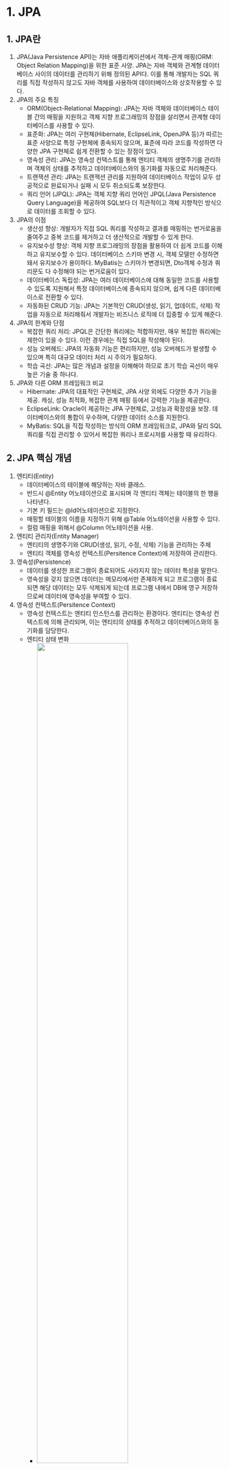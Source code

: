 # 1. JPA
## 1. JPA란
1. JPA(Java Persistence API)는 자바 애플리케이션에서 객체-관계 매핑(ORM: Object Relation Mapping)을 위한 표준 사양. JPA는 자바 객체와 관계형 데이터베이스 사이의 데이터를 관리하기 위해 정의된 API다. 이를 통해 개발자는 SQL 쿼리를 직접 작성하지 않고도 자바 객체를 사용하여 데이터베이스와 상호작용할 수 있다.
2. JPA의 주요 특징
    - ORM(Object-Relational Mapping): JPA는 자바 객체와 데이터베이스 테이블 간의 매핑을 지원하고 객체 지향 프로그래밍의 장점을 살리면서 관계형 데이터베이스를 사용할 수 있다.
    - 표준화: JPA는 여러 구현체(Hibernate, EclipseLink, OpenJPA 등)가 따르는 표준 사양으로 특정 구현체에 종속되지 않으며, 표준에 따라 코드를 작성하면 다양한 JPA 구현체로 쉽게 전환할 수 있는 장점이 있다.
    - 영속성 관리: JPA는 영속성 컨텍스트를 통해 엔티티 객체의 생명주기를 관리하며 객체의 상태를 추적하고 데이터베이스와의 동기화를 자동으로 처리해준다.
    - 트랜잭션 관리: JPA는 트랜잭션 관리를 지원하여 데이터베이스 작업이 모두 성공적으로 완료되거나 실패 시 모두 취소되도록 보장한다.
    - 쿼리 언어 (JPQL): JPA는 객체 지향 쿼리 언어인 JPQL(Java Persistence Query Language)을 제공하여 SQL보다 더 직관적이고 객체 지향적인 방식으로 데이터를 조회할 수 있다.
3. JPA의 이점
    - 생산성 향상: 개발자가 직접 SQL 쿼리를 작성하고 결과를 매핑하는 번거로움을 줄여주고 중복 코드를 제거하고 더 생산적으로 개발할 수 있게 한다.
    - 유지보수성 향상: 객체 지향 프로그래밍의 장점을 활용하여 더 쉽게 코드를 이해하고 유지보수할 수 있다. 데이터베이스 스키마 변경 시, 객체 모델만 수정하면 돼서 유지보수가 용이하다. MyBatis는 스키마가 변경되면, Dto객체 수정과 쿼리문도 다 수정해야 되는 번거로움이 있다.
    - 데이터베이스 독립성: JPA는 여러 데이터베이스에 대해 동일한 코드를 사용할 수 있도록 지원해서 특정 데이터베이스에 종속되지 않으며, 쉽게 다른 데이터베이스로 전환할 수 있다.
    - 자동화된 CRUD 기능: JPA는 기본적인 CRUD(생성, 읽기, 업데이트, 삭제) 작업을 자동으로 처리해줘서 개발자는 비즈니스 로직에 더 집중할 수 있게 해준다.
4. JPA의 한계와 단점
    - 복잡한 쿼리 처리: JPQL은 간단한 쿼리에는 적합하지만, 매우 복잡한 쿼리에는 제한이 있을 수 있다. 이런 경우에는 직접 SQL을 작성해야 된다.
    - 성능 오버헤드: JPA의 자동화 기능은 편리하지만, 성능 오버헤드가 발생할 수 있으며 특히 대규모 데이터 처리 시 주의가 필요하다.
    - 학습 곡선: JPA는 많은 개념과 설정을 이해해야 하므로 초기 학습 곡선이 매우 높은 기술 중 하나다.
5. JPA와 다른 ORM 프레임워크 비교
    - Hibernate: JPA의 대표적인 구현체로, JPA 사양 외에도 다양한 추가 기능을 제공. 캐싱, 성능 최적화, 복잡한 관계 매핑 등에서 강력한 기능을 제공한다.
    - EclipseLink: Oracle이 제공하는 JPA 구현체로, 고성능과 확장성을 보장. 데이터베이스와의 통합이 우수하며, 다양한 데이터 소스를 지원한다.
    - MyBatis: SQL을 직접 작성하는 방식의 ORM 프레임워크로, JPA와 달리 SQL 쿼리를 직접 관리할 수 있어서 복잡한 쿼리나 프로시저를 사용할 때 유리하다.

## 2. JPA 핵심 개념
1. 엔티티(Entity)
    - 데이터베이스의 테이블에 해당하는 자바 클래스. 
    - 반드시 @Entity 어노테이션으로 표시되며 각 엔티티 객체는 테이블의 한 행을 나타낸다.
    - 기본 키 필드는 @Id어노테이션으로 지정한다.
    - 매핑할 테이블의 이름을 지정하기 위해 @Table 어노테이션을 사용할 수 있다.
    - 컬럼 매핑을 위해서 @Column 어노테이션을 사용.
2. 엔티티 관리자(Entity Manager)
    - 엔티티의 생명주기와 CRUD(생성, 읽기, 수정, 삭제) 기능을 관리하는 주체
    - 엔티티 객체를 영속성 컨텍스트(Persitence Context)에 저장하여 관리한다.
3. 영속성(Persistence)
    - 데이터를 생성한 프로그램이 종료되어도 사라지지 않는 데이터 특성을 말한다.
    - 영속성을 갖지 않으면 데이터는 메모리에서만 존재하게 되고 프로그램이 종료되면 해당 데이터는 모두 삭제되게 되는데 프로그램 내에서 DB에 영구 저장하므로써 데이터에 영속성을 부여할 수 있다.
4. 영속성 컨텍스트(Persitence Context)
    - 영속성 컨텍스트는 엔티티 인스턴스를 관리하는 환경이다. 엔티티는 영속성 컨텍스트에 의해 관리되며, 이는 엔티티의 상태를 추적하고 데이터베이스와의 동기화를 담당한다.
    - 엔티티 상태 변화
        - <img src="images/entity lifecycle.jpg" width="70%" height="70%">
        - Transient(비영속상태): Entity가 영속성 컨텍스트와 전혀 관계없는 상태. 즉 Entity가 생성되고 영속성 컨텍스트에 등록되지 않은 상태를 뜻한다.
        - Managed(영속상태): Entity가 영속성 컨텍스트에 의해 관리되는 상태. Entity가 영속성 컨텍스트에 등록된 상태를 말한다. 영속상태가 됐다고 바로 DB에 저장되는 것은 아니며 Entity Manager의 persist() 메소드가 호출되고 commit이 일어난 후에 DB에 저장된다.
        - Detached(준영속상태): Entity가 영속성 컨텍스트에 저장되었다가 분리된 상태
        - Removed(삭제상태): DB에 저장된 Entity가 삭제된 상태
    - flush(): flush()는 영속성 컨텍스트의 변경내용을 DB에 반영하는 것을 의미한다. 영속성 컨텍스트가 가지고 있는 SQL을 DB에게 전달하는 것이다.

## 3. Spring Data JPA
1. Spring Data JPA란?
    - Spring Data JPA는 Spring Framework의 일부로, JPA(Java Persistence API)를 사용하여 데이터베이스 접근을 간편하게 해주는 모듈. Spring Data JPA는 JPA의 복잡한 부분을 추상화하고, 데이터베이스 접근 작업을 단순화하여 더 생산적인 개발을 지원한다.
2. Spring Data JPA의 주요 특징
    - Repository 패턴: 데이터 액세스 계층을 정의하는 인터페이스를 통해 데이터베이스 작업을 캡슐화한다.
    - 자동 쿼리 메소드: 메소드 이름만으로 간단한 쿼리를 자동으로 생성해준다.
    - 페이징 및 정렬 지원: 페이징과 정렬을 쉽게 처리할 수 있는 API를 제공한다.
    - 트랜잭션 관리: Spring의 트랜잭션 관리 기능을 사용하여 데이터베이스 작업의 일관성을 보장한다.
3. Spring Data JPA의 장점
    - 코드의 간결함과 재사용성을 높여 생산성을 크게 향상시킨다.
    - 다양한 관계형 데이터베이스와 쉽게 연동할 수 있으며, 데이터베이스에 종속되지 않는 쿼리를 작성할 수 있어 데이터베이스 독립성이 증가한다.
    - 커스텀 리포지토리나 고급 쿼리 기능을 통해 확장할 수 있다.
4. Spring Data JPA의 주요 구성 요소
    - Entity는 데이터베이스의 테이블에 매핑되는 자바 클래스이고 각 엔티티 클래스는 @Entity 어노테이션으로 표시되며, 필드는 데이터베이스 컬럼에 매핑된다.
        - Entity 구성요소
            - @Entity: 클래스가 JPA 엔티티임을 나타내는 어노테이션. JPA는 이 어노테이션이 붙은 클래스를 데이터베이스 테이블과 매핑한다.
            - @Table: 엔티티가 매핑될 데이터베이스 테이블의 이름을 지정하는 어노테이션. 만약 @Table 어노테이션이 생략되면, 엔티티 클래스의 이름이 테이블 이름으로 사용된다.
                - 속성
                    - name: 매핑될 테이블의 이름을 지정
                    - schema: 스키마 이름을 지정
                    - catalog: 카탈로그 이름을 지정
                    - uniqueConstraints: 테이블의 유니크 제약 조건을 지정
            - @Id: 엔티티 클래스의 필드가 데이터베이스 테이블의 기본 키(Primary Key)에 매핑됨을 나타내는 어노테이션. 반드시 하나의 필드에 무조건 적용돼야 한다.
            - @GeneratedValue: 기본 키의 자동 생성 전략을 지정하는 어노테이션. @Id가 적용된 필드와 함께 사용된다.
                - 전략
                    - GenerationType.AUTO: 기본 제공되는 방법을 사용하여 키를 생성. 데이터베이스에 따라 전략이 자동으로 선택된다.
                    - GenerationType.IDENTITY: 데이터베이스의 IDENTITY 열을 사용하여 키를 생성.
                    - GenerationType.SEQUENCE: 데이터베이스의 시퀀스를 사용하여 키를 생성.
                    - GenerationType.TABLE: 별도의 키 생성 테이블을 사용하여 키를 생성.
            - @Column: 엔티티의 필드가 데이터베이스 테이블의 컬럼에 매핑됨을 나타내는 어노테이션. 컬럼의 이름, 데이터 타입, 제약 조건 등을 지정할 수 있으며, 생략 시 필드 이름이 컬럼 이름으로 사용된다.
                - 속성
                    - name: 매핑할 컬럼 이름을 지정
                    - nullable: 컬럼이 NULL을 허용할지 여부를 지정
                    - unique: 컬럼의 유니크 여부를 지정
                    - length: 컬럼의 길이를 지정(주로 문자열 필드에 사용)
                    - columnDefinition: SQL의 컬럼 정의를 직접 지정
            - @Transient: 해당 필드를 JPA에서 데이터베이스 컬럼으로 매핑하지 않도록 지정하는 어노테이션. 필드는 영속성 관리에서 제외되며, 데이터베이스에 저장되지 않는다.
    - Repository는 엔티티에 대한 데이터 액세스 작업을 처리하는 인터페이스이다. Spring Data JPA는 JpaRepository를 통해 다양한 CRUD 메소드를 자동으로 제공한다.
    - EntityManager는 JPA에서 엔티티의 생명주기를 관리하고 데이터베이스 작업을 처리하는 핵심 인터페이스이며, Spring Data JPA는 이를 추상화하여 개발자가 직접 관리하지 않아도 된다.
5. Repository 인터페이스
    - JpaRepository 인터페이스는 Spring Data JPA에서 제공하는 기본 리포지토리 인터페이스로, 데이터베이스 작업을 처리하는 기본적인 CRUD 메소드를 제공한다.
    ```
    public interface MemberRepository extends JpaRepository<Member, Long> {
    }
    ```
    - 기본 CRUD 메소드 외에도 특정 조건에 따라 데이터를 조회할 수 있는 커스텀 메소드를 정의할 수 있습니다.
    ```
    List<Member> findByUsername(String username);
    ```
    - 복잡한 쿼리나 JPQL을 사용하고자 할 때는 @Query 어노테이션을 사용하여 직접 쿼리를 정의할 수 있습니다.
    ```
    @Query("SELECT m FROM Member m WHERE m.email = :email")
    Member findByEmail(@Param("email") String email);
    ```

## 4. Entity 관계 매핑
1. 엔티티 관계란?
    - 엔티티 관계는 두 개 이상의 엔티티 간의 연관성을 정의하는 것을 의미한다. 실제 데이터베이스에서는 테이블 간의 관계를 외래 키(Foreign Key)로 관리하지만, JPA에서는 이를 객체 지향 방식으로 표현한다.
2. 관계 매핑의 중요성
    - 관계 매핑을 통해 여러 엔티티 간의 데이터를 효율적으로 관리하고, 복잡한 데이터 구조를 객체 지향적으로 표현할 수 있으며, 적절한 매핑을 통해 코드의 가독성과 유지보수성을 향상시킬 수 있다.
3. 단방향 vs 양방향 매핑
    - 단방향 매핑: 한 엔티티에서만 다른 엔티티를 참조한다. 이때 관계는 한쪽에서만 정의한다. 단순하고, 필요할 때만 관계를 맺을 수 있다는 장점이 있다.
    ```
    @Entity
    public class Member {
        @Id
        @GeneratedValue(strategy = GenerationType.IDENTITY)
        private Long id;
        
        @OneToOne
        @JoinColumn(name = "profile_id")
        private Profile profile;
    }
    ```
    - 양방향 매핑: 두 엔티티가 서로를 참조. 즉, 양쪽 모두에서 관계를 정의하고 관리할 수 있다. 두 엔티티 간의 데이터 접근이 용이하며, 관계를 양쪽에서 쉽게 탐색할 수 있다.
    ```
    @Entity
    public class Member {
        @Id
        @GeneratedValue(strategy = GenerationType.IDENTITY)
        private Long id;
        
        @OneToOne(mappedBy = "member")
        private Profile profile;
    }

    @Entity
    public class Profile {
        @Id
        @GeneratedValue(strategy = GenerationType.IDENTITY)
        private Long id;

        @OneToOne
        @JoinColumn(name = "member_id")
        private Member member;
    }
    ```
4. @JoinColumn 어노테이션
    - @JoinColumn 어노테이션은 JPA에서 엔티티 간의 관계를 매핑할 때 사용되는 중요한 어노테이션 중 하나로써 엔티티 간의 관계를 나타내는 필드에 적용되어, 해당 필드가 외래 키(Foreign Key)로 사용될 컬럼을 지정하는 어노테이션이다. 주로 @OneToOne, @ManyToOne, @OneToMany, @ManyToMany와 함께 사용됩니다. 데이터베이스에서 엔티티 간의 관계를 정의하는 외래 키가 어떤 컬럼에 저장될지를 명시적으로 지정합니다.
    - @JoinColumn의 주요 속성
        - name: 외래 키 컬럼의 이름을 지정합니다. 이 속성을 지정하지 않으면 기본적으로 관계가 설정된 필드 이름과 _id가 합쳐진 이름이 사용된다.
        ```
        @ManyToOne
        @JoinColumn(name = "member_id")
        private Member member;
        ```
        - referencedColumnName: 외래 키가 참조하는 대상 엔티티의 기본 키(또는 고유 키) 컬럼의 이름을 지정. 기본적으로 대상 엔티티의 기본 키 컬럼이 참조됨.
        ```
        @OneToOne
        @JoinColumn(name = "profile_id", referencedColumnName = "id")
        private Profile profile;
        ```
        - nullable: 외래 키 컬럼이 NULL을 허용할지 여부를 지정. 기본값은 true.
        ```
        @ManyToOne
        @JoinColumn(name = "member_id", nullable = false)
        private Member member;
        ```
        - unique: 외래 키 컬럼에 유니크 제약 조건을 설정할지 여부를 지정.
        ```
        @OneToOne
        @JoinColumn(name = "profile_id", unique = true)
        private Profile profile;
        ```
        - insertable: 외래 키 컬럼이 INSERT SQL 문에 포함될지 여부를 지정. 기본값은 true.
        ```
        @ManyToOne
        @JoinColumn(name = "member_id", insertable = false)
        private Member member;
        ```
        - updatable: 외래 키 컬럼이 UPDATE SQL 문에 포함될지 여부를 지정. 기본값은 true.
        ```
        @ManyToOne
        @JoinColumn(name = "member_id", updatable = false)
        private Member member;
        ```
        - foreignKey: 외래 키 제약 조건을 설정하는 데 사용. 이 속성을 사용하면 외래 키의 이름을 지정하거나 추가 옵션을 설정할 수 있다.
        ```
        @ManyToOne
        @JoinColumn(name = "member_id", foreignKey = @ForeignKey(name = "FK_USER_ID"))
        private Member member;
        ```
5. @OneToOne 매핑
    - @OneToOne 매핑은 두 엔티티 간의 1:1 관계를 정의한다. 한 엔티티는 다른 엔티티에 대해 하나의 관계만 가질 수 있다.
    ```
    @Entity
    public class Member {
        @Id
        @GeneratedValue(strategy = GenerationType.IDENTITY)
        private Long id;

        @OneToOne
        @JoinColumn(name = "profile_id")
        private Profile profile;
    }

    @Entity
    public class Profile {
        @Id
        @GeneratedValue(strategy = GenerationType.IDENTITY)
        private Long id;

        private String bio;
    }
    ```
    - mappedBy: 양방향 관계에서 주인이 아닌 쪽에서 사용되며, 주인이 되는 쪽에서 외래 키를 관리합니다.
        ```
        @OneToOne(mappedBy = "profile")
        private Member member;
        ```
6. @OneToMany 매핑
    - @OneToMany 매핑은 한 엔티티가 여러 엔티티와 관계를 맺는 1:N 관계를 정의. 이때, 관계는 하나에서 여러 개로 연결된다.
    ```
    @Entity
    public class Member {
        @Id
        @GeneratedValue(strategy = GenerationType.IDENTITY)
        private Long id;

        @OneToMany(mappedBy = "member")
        private List<Order> orders = new ArrayList<>();
    }

    @Entity
    public class Order {
        @Id
        @GeneratedValue(strategy = GenerationType.IDENTITY)
        private Long id;

        @ManyToOne
        @JoinColumn(name = "member_id")
        private Member member;
    }
    ```
    - mappedBy: 양방향 관계에서 주인이 아닌 쪽에서 사용되고 외래 키는 @ManyToOne 쪽에서 관리되며, @OneToMany 쪽에서는 외래 키를 참조만 한다.
7. @ManyToOne 매핑
    - ManyToOne 매핑은 여러 엔티티가 하나의 엔티티와 관계를 맺는 N:1 관계를 정의. @OneToMany 관계의 반대 방향.
    ```
    @Entity
    public class Order {
        @Id
        @GeneratedValue(strategy = GenerationType.IDENTITY)
        private Long id;

        @ManyToOne
        @JoinColumn(name = "member_id")
        private Member member;
    }

    @Entity
    public class Member {
        @Id
        @GeneratedValue(strategy = GenerationType.IDENTITY)
        private Long id;

        @OneToMany(mappedBy = "member")
        private List<Order> orders;
    }
    ```
    - Foreign Key 관리(주의 필요): 외래 키는 항상 @ManyToOne 쪽에서 관리되며, 이를 통해 관계가 설정됨.
8. @ManyToMany 매핑
    - @ManyToMany 매핑은 여러 엔티티가 서로 여러 엔티티와 관계를 맺는 N:N 관계를 정의하며, 중간 테이블을 통해 관리됩니다.
    ```
    @Entity
    public class Student {
        @Id
        @GeneratedValue(strategy = GenerationType.IDENTITY)
        private Long id;

        @ManyToMany
        @JoinTable(
            name = "student_course",
            joinColumns = @JoinColumn(name = "student_id"),
            inverseJoinColumns = @JoinColumn(name = "course_id")
        )
        private List<Course> courses = new ArrayList<>();
    }

    @Entity
    public class Course {
        @Id
        @GeneratedValue(strategy = GenerationType.IDENTITY)
        private Long id;

        @ManyToMany(mappedBy = "courses")
        private List<Student> students = new ArrayList<>();
    }
    ```
    - @JoinTable: 중간 테이블의 이름과 외래 키를 지정
        - name: 중간 테이블의 이름.
        - joinColumns: 현재 엔티티의 외래 키.
        - inverseJoinColumns: 대상 엔티티의 외래 키.
9. Fetch 전략
    - Fetch 전략은 관계된 엔티티를 로딩하는 방식을 결정하는 옵션으로 JPA는 두 가지 주요 Fetch 전략을 제공한다.
    - EAGER Fetching (즉시 로딩)
        - EAGER: 엔티티를 조회할 때, 관련된 엔티티도 즉시 로딩.
        - 장점: 쿼리가 단순하고, 즉시 사용 가능한 데이터를 제공받을 수 있다.
        - 단점: 불필요한 데이터 로딩으로 인해 성능이 저하될 수 있다.
    ```
    @OneToOne(fetch = FetchType.EAGER)
    private Profile profile;
    ```
    - LAZY Fetching (지연 로딩)
        - LAZY: 엔티티를 조회할 때, 관련된 엔티티를 로딩하지 않고, 실제로 사용할 때 로딩.
            - 장점: 성능 최적화에 유리하며, 필요한 데이터만 로딩할 수 있다.
            - 단점: 관계된 엔티티를 사용할 때 추가 쿼리가 발생할 수 있다.
    ```
    @OneToMany(fetch = FetchType.LAZY, mappedBy = "member")
    private List<Order> orders;
    ```
10. Cascade 유형
    - Cascade는 부모 엔티티에서 자식 엔티티로의 특정 작업을 전파하는 데 사용된다. 주로 부모 엔티티가 삭제되거나 저장될 때, 관련된 자식 엔티티도 자동으로 삭제되거나 저장되도록 설정할 수 있는 설정.
    - 주요 Cascade 유형
        - CascadeType.PERSIST: 부모 엔티티를 저장할 때 자식 엔티티도 함께 저장
        - CascadeType.REMOVE: 부모 엔티티를 삭제할 때 자식 엔티티도 함께 삭제
        - CascadeType.MERGE: 부모 엔티티를 병합할 때 자식 엔티티도 함께 병합
        - CascadeType.REFRESH: 부모 엔티티를 새로 고칠 때 자식 엔티티도 함께 새로고침
        - CascadeType.DETACH: 부모 엔티티를 영속성 컨텍스트에서 분리할 때 자식 엔티티도 함께 분리
        - CascadeType.ALL: 모든 Cascade 작업을 전파
    ```
    @OneToMany(mappedBy = "member", cascade = CascadeType.ALL)
    private List<Order> orders;
    ```

## 5. Query Method
1. Query Method란?
    - JPA Query Method는 Spring Data JPA에서 제공하는 기능으로, 개발자가 SQL 쿼리를 직접 작성하지 않고 메소드 이름을 통해 데이터베이스 쿼리를 생성할 수 있도록 도와준다.
    - 자동 쿼리 생성: 메소드 이름을 기반으로 쿼리가 자동으로 생성되므로, 코드가 간결해지고 생산성이 높아진다.
2. 특징
    - 메소드 이름에 규칙을 따라 작성된 메소드는 자동으로 쿼리 메소드로 변환.
    - 복잡한 쿼리도 메소드 이름만으로 표현할 수 있다.
    - 기본적인 CRUD(생성, 조회, 업데이트, 삭제) 작업을 메소드 이름만으로 처리할 수 있다.
3. 기본적인 Query Method
    - 기본적인 CRUD 메소드
        - Spring Data JPA는 기본적인 CRUD 작업을 위한 메소드를 미리 제공하고 있으며 대표적인 메소드는 다음과 같다.
        ```
        interface MemberRepository extends JpaRepository<Member, Long> {
            // 기본적인 CRUD 메소드
            List<Member> findAll(); // 모든 사용자 조회
            Optional<Member> findById(Long id); // ID로 사용자 조회
            Member save(Member member); // 사용자 저장 (생성/업데이트)
            void deleteById(Long id); // ID로 사용자 삭제
        }
        ```
    - 쿼리 메소드의 예시
        - findBy: 특정 조건에 따라 엔티티를 조회하는 메소드를 생성.
        ```
        List<Member> findByUsername(String username);
        ```
        - countBy: 특정 조건에 맞는 레코드의 개수를 반환.
        ```
        long countByEmail(String email);
        ```
        - deleteBy: 특정 조건에 맞는 레코드를 삭제
        ```
        void deleteByUsername(String username);
        ```
4. 쿼리 생성 전략
    - 메소드 이름의 패턴을 통해 쿼리가 생성되며, 메소드 이름은 데이터베이스에서 어떤 작업을 수행할지를 정의한다.
        - Prefix: 쿼리 메소드의 동작을 정의하는 키워드.
            - findBy: 데이터를 조회
            - countBy: 특정 조건에 맞는 레코드의 개수
            - deleteBy: 특정 조건에 맞는 레코드를 삭제
            - existsBy: 특정 조건에 맞는 레코드가 존재하는지 확인
        - Property Expression: 쿼리의 조건을 정의하는 필드 이름.
            - 메소드 이름의 By 뒤에 속성명을 사용하여 조건을 정의
            ```
            // 메소드 이름에서 "ByUsername"은 "username" 필드를 기반으로 쿼리를 생성
            List<Member> findByUsername(String username);
            ```
    - 쿼리 키워드 조합
        - AND: 여러 조건을 조합하여 AND 연산을 수행.
        ```
        List<Member> findByUsernameAndEmail(String username, String email);
        ```
        - OR: 여러 조건을 조합하여 OR 연산을 수행.
        ```
        List<Member> findByUsernameOrEmail(String username, String email);
        ```
5. 조건 연산자
    - Spring Data JPA는 다양한 조건 연산자를 지원
        - Equals: 기본적으로 사용되며, 생략할 수 있다.
        ```
        Member findByUsername(String username);
        Member findByUsernameEquals(String username);
        ```
        - Like: 부분 문자열 매칭을 수행.
        ```
        List<Member> findByUsernameLike(String usernamePattern);
        ```
        - StartingWith, EndingWith, Containing: 부분 문자열 검색을 위한 연산자.
        ```
        List<Member> findByUsernameStartingWith(String prefix);
        List<Member> findByUsernameEndingWith(String suffix);
        List<Member> findByUsernameContaining(String infix);
        ```
        - LessThan, GreaterThan: 숫자나 날짜와 같은 비교를 위한 연산자.
        ```
        List<Member> findByAgeGreaterThan(Integer age);
        List<Member> findByCreatedDateLessThan(LocalDate date);
        ```
        - Between: 두 값 사이에 속하는지를 확인.
        ```
        List<Member> findByAgeBetween(Integer startAge, Integer endAge);
        ```
        - In, NotIn: 지정된 목록에 포함되는지(또는 포함되지 않는지)를 확인.
        ```
        List<Member> findByUsernameIn(List<String> usernames);
        List<Member> findByUsernameNotIn(List<String> usernames);
        ```
        - IsNull, IsNotNull: 필드가 NULL인지 아닌지를 확인.
        ```
        List<Member> findByEmailIsNull();
        List<Member> findByEmailIsNotNull();
        ```
        - True, False: Boolean 타입의 필드를 검색할 때 사용.
        ```
        List<Member> findByActiveTrue();
        List<Member> findByActiveFalse();
        ```
6. 정렬 및 페이징 처리
    - Spring Data JPA는 메소드 이름에 OrderBy 키워드를 사용하여 결과를 정렬할 수 있다.
    ```
    List<Member> findByUsernameOrderByCreatedDateDesc(String username);
    ```
    - 페이징 처리 기능은 Pageable 인터페이스를 통해 제공되며, 이를 통해 쿼리 결과를 페이지 단위로 나누어 조회할 수 있다.
    ```
    Page<Member> findByActiveTrue(Pageable pageable);
    ```
    - 페이징 처리와 정렬을 함께 사용하는 것도 가능하다.
    ```
    Page<Member> findByUsernameOrderByCreatedDateDesc(String username, Pageable pageable);
    ```
7. 관계형 쿼리 메소드
    - JPA는 엔티티 간의 관계를 매핑하고, 이를 활용한 쿼리를 쉽게 작성할 수 있도록 지원한다.
        - OneToMany 관계
        ```
        List<Order> findByUserUsername(String username);
        ```
        - ManyToOne 관계
        ```
        Member findByOrdersId(Long orderId);
        ```

## 6. JPQL(Java Persistence Query Language)
1. JPQL이란?
    - JPQL(Java Persistence Query Language)은 JPA(Java Persistence API)에서 데이터베이스를 쿼리하기 위한 객체 지향 쿼리 언어. @Query 어노테이션을 사용하여 JPQL을 정의할 수 있다. SQL과 유사하지만, JPQL은 데이터베이스 테이블이 아닌 JPA 엔티티 객체를 대상으로 작동한다. 데이터베이스에 독립적이며, JPQL 쿼리는 다양한 데이터베이스에 동일하게 적용될 수 있다.
2. JPQL의 중요성
    - 데이터베이스와의 상호작용에서 객체 지향적 접근을 가능하게 하여, JPA의 강력한 기능을 더욱 효과적으로 활용할 수 있으며, 데이터베이스 스키마와의 의존성을 줄이고, 코드의 이식성을 높이는 데 중요한 역할을 한다.
3. JPQL의 기본 문법
    - JPQL은 SQL과 매우 유사한 구문을 가지고 있지만, 주요 차이점은 JPQL이 테이블이 아닌 엔티티 클래스와 그 필드를 참조한다는 점인다.
    ```
    SELECT e FROM EntityName e
    SELECT: 쿼리 결과로 반환할 데이터.
    FROM: 데이터를 조회할 엔티티 클래스.
    e: 엔티티 클래스의 인스턴스를 나타내는 별칭(alias).
    
    SELECT m FROM Member m

    특정 조건을 사용하여 데이터를 조회하는 JPQL 쿼리
    SELECT m FROM Member m WHERE m.username = :username
4. JPQL에서의 엔티티 및 속성 참조
    - JPQL에서 엔티티는 반드시 @Entity 어노테이션으로 선언된 클래스여야 하며, 쿼리에서 이 엔티티를 사용하려면 SELECT 또는 FROM 절에서 해당 엔티티를 참조한다.
    ```
    SELECT o FROM Order o
    ```
    - JPQL 쿼리에서 엔티티의 속성은 . 연산자를 사용하여 참조한다.
    ```
    SELECT m.username FROM Member m

    속성을 사용하여 조건을 지정할 수도 있다.
    SELECT m.username FROM Member m WHERE m.email = 'example@example.com'
    ```
5. JPQL 조건문 및 연산자
    - JPQL에서 WHERE 절은 조건을 지정하여 특정 데이터를 필터링할 때 사용.
    ```
    SELECT m FROM Member m WHERE m.age > 18
    ```
    - 논리 연산자
        - AND: 두 조건이 모두 참일 때만 참.
        - OR: 두 조건 중 하나라도 참이면 참.
        - NOT: 조건의 부정.
    ```
    SELECT m FROM Member m WHERE m.age > 18 AND m.status = 'ACTIVE'
    ```
    - 비교 연산자
        - =: 동일함
        - <>, !=: 동일하지 않음
        - \>: 보다 큼
        - \<: 보다 작음
        - \>=: 이상
        - <=: 이하
6. JPQL 함수 및 집계
    - JPQL은 문자열, 숫자, 날짜 등의 조작을 위한 여러 내장 함수를 제공
        - CONCAT: 문자열을 연결
        - LENGTH: 문자열의 길이를 반환
        - UPPER, LOWER: 문자열을 대문자 또는 소문자로 변환
        - CURRENT_DATE, CURRENT_TIME, CURRENT_TIMESTAMP: 현재 날짜와 시간을 반환
    ```
    SELECT CONCAT(u.firstName, ' ', u.lastName) FROM User u
    ```
    - JPQL은 SQL과 유사한 집계 함수를 제공
        - COUNT: 레코드 수를 반환합니다.
        - SUM: 특정 필드의 합계를 반환합니다.
        - AVG: 특정 필드의 평균을 반환합니다.
        - MAX: 최대값을 반환합니다.
        - MIN: 최소값을 반환합니다.
    ```
    SELECT COUNT(u) FROM User u
    SELECT AVG(o.amount) FROM Order o
    ```
7. JPQL 조인(Join)
    - 내부 조인 (INNER JOIN): 두 엔티티 간의 관계가 있는 데이터를 조회
    ```
    SELECT o FROM Order o INNER JOIN o.member u WHERE u.username = :username
    ```
    - 외부 조인 (LEFT JOIN): 왼쪽 엔티티를 기준으로 오른쪽 엔티티와의 관계가 없는 데이터도 포함하여 조회
    ```
    SELECT m FROM Member m LEFT JOIN m.orders o
    ```
    - 패치 조인 (FETCH JOIN): 조인된 엔티티를 즉시 로딩하여 성능을 향상.
    ```
    SELECT m FROM Member m JOIN FETCH m.orders
    ```
8. 서브쿼리
    - JPQL에서도 서브쿼리를 사용할 수 있으며, 일반적으로 WHERE 절이나 HAVING 절에서 사용된다.
    ```
    SELECT m FROM Member m WHERE m.age > (SELECT AVG(m2.age) FROM Member m2)
    ```
    - EXISTS: 서브쿼리의 결과가 존재하는지 여부를 확인
    ```
    SELECT m FROM Member m WHERE EXISTS (SELECT o FROM Order o WHERE o.member = m)
    ```
9. 네이티브 SQL과의 비교
    - JPQL과 네이티브 SQL의 차이점
        - JPQL: 엔티티 객체와 속성에 초점을 맞춘 객체 지향 쿼리 언어. 데이터베이스 독립적이며, SQL보다 추상적이다.
        - 네이티브 SQL: JPQL로 표현하기 어려운 복잡한 쿼리나 특정 데이터베이스에 최적화된 쿼리를 작성할 때 사용된다.
    - 네이티브 쿼리 사용 예시
    ```
    @Query(value = "SELECT * FROM Member WHERE email = ?1", nativeQuery = true)
    Member findByEmail(String email);
    ```
